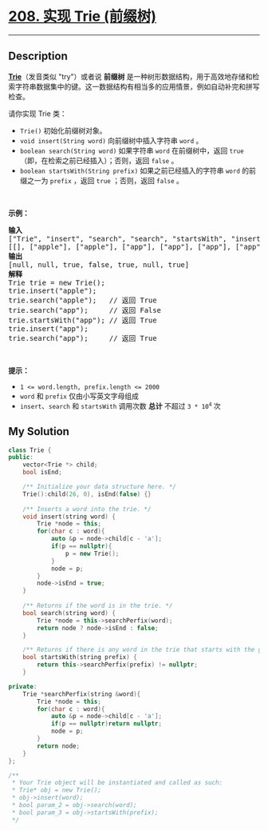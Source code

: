 # [208. 实现 Trie (前缀树)](https://leetcode-cn.com/problems/implement-trie-prefix-tree/)

---

## Description

<section>
<p><strong><a href="https://baike.baidu.com/item/字典树/9825209?fr=aladdin">Trie</a></strong>（发音类似 "try"）或者说 <strong>前缀树</strong> 是一种树形数据结构，用于高效地存储和检索字符串数据集中的键。这一数据结构有相当多的应用情景，例如自动补完和拼写检查。</p>
<p>请你实现 Trie 类：</p>
<ul>
	<li><code>Trie()</code> 初始化前缀树对象。</li>
	<li><code>void insert(String word)</code> 向前缀树中插入字符串 <code>word</code> 。</li>
	<li><code>boolean search(String word)</code> 如果字符串 <code>word</code> 在前缀树中，返回 <code>true</code>（即，在检索之前已经插入）；否则，返回 <code>false</code> 。</li>
	<li><code>boolean startsWith(String prefix)</code> 如果之前已经插入的字符串&nbsp;<code>word</code> 的前缀之一为 <code>prefix</code> ，返回 <code>true</code> ；否则，返回 <code>false</code> 。</li>
</ul>
<p>&nbsp;</p>
<p><strong>示例：</strong></p>
<pre><strong>输入</strong>
["Trie", "insert", "search", "search", "startsWith", "insert", "search"]
[[], ["apple"], ["apple"], ["app"], ["app"], ["app"], ["app"]]
<strong>输出</strong>
[null, null, true, false, true, null, true]
<strong>解释</strong>
Trie trie = new Trie();
trie.insert("apple");
trie.search("apple");   // 返回 True
trie.search("app");     // 返回 False
trie.startsWith("app"); // 返回 True
trie.insert("app");
trie.search("app");     // 返回 True
</pre>
<p>&nbsp;</p>
<p><strong>提示：</strong></p>
<ul>
	<li><code>1 &lt;= word.length, prefix.length &lt;= 2000</code></li>
	<li><code>word</code> 和 <code>prefix</code> 仅由小写英文字母组成</li>
	<li><code>insert</code>、<code>search</code> 和 <code>startsWith</code> 调用次数 <strong>总计</strong> 不超过 <code>3 * 10<sup>4</sup></code> 次</li>
</ul>
</section>


## My Solution

```cpp
class Trie {
public:
    vector<Trie *> child;
    bool isEnd;

    /** Initialize your data structure here. */
    Trie():child(26, 0), isEnd(false) {}
    
    /** Inserts a word into the trie. */
    void insert(string word) {
        Trie *node = this;
        for(char c : word){
            auto &p = node->child[c - 'a'];
            if(p == nullptr){
                p = new Trie();
            }
            node = p;
        }
        node->isEnd = true;
    }
    
    /** Returns if the word is in the trie. */
    bool search(string word) {
        Trie *node = this->searchPerfix(word);
        return node ? node->isEnd : false;
    }

    /** Returns if there is any word in the trie that starts with the given prefix. */
    bool startsWith(string prefix) {
        return this->searchPerfix(prefix) != nullptr;
    }

private:
    Trie *searchPerfix(string &word){
        Trie *node = this;
        for(char c : word){
            auto &p = node->child[c - 'a'];
            if(p == nullptr)return nullptr;
            node = p;
        }
        return node;
    }
};

/**
 * Your Trie object will be instantiated and called as such:
 * Trie* obj = new Trie();
 * obj->insert(word);
 * bool param_2 = obj->search(word);
 * bool param_3 = obj->startsWith(prefix);
 */
```